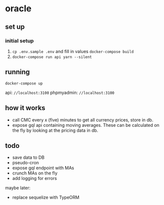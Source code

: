# oracle

## set up

### initial setup

1. `cp .env.sample .env` and fill in values
`docker-compose build`
2. `docker-compose run api yarn --silent`


## running

`docker-compose up`

api: `//localhost:3100`
phpmyadmin: `//localhost:3100`

## how it works

- call CMC every x (five) minutes to get all currency prices, store in db.
- expose gql api containing moving averages. These can be calculated on the fly by looking at the pricing data in db.

## todo

- save data to DB
- pseudo-cron
- expose gql endpoint with MAs
- crunch MAs on the fly
- add logging for errors

maybe later:
- replace sequelize with TypeORM